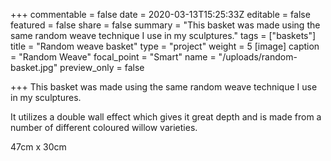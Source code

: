 +++
commentable = false
date = 2020-03-13T15:25:33Z
editable = false
featured = false
share = false
summary = "This basket was made using the same random weave technique I use in my sculptures."
tags = ["baskets"]
title = "Random weave basket"
type = "project"
weight = 5
[image]
caption = "Random Weave"
focal_point = "Smart"
name = "/uploads/random-basket.jpg"
preview_only = false

+++
This basket was made using the same random weave technique I use in my sculptures.

It utilizes a double wall effect which gives it great depth and is made from a number of different coloured willow varieties.

47cm x 30cm
